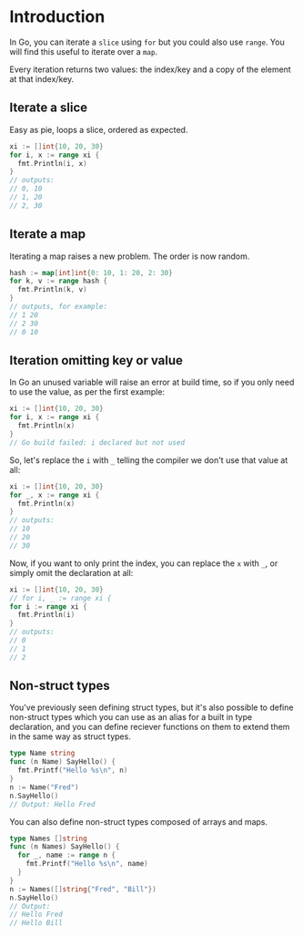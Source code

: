 # Introduction

In Go, you can iterate a `slice` using `for` but you could also use
`range`. You will find this useful to iterate over a `map`.

Every iteration returns two values: the index/key and a copy of the element at
that index/key.

## Iterate a slice

Easy as pie, loops a slice, ordered as expected.

```go
xi := []int{10, 20, 30}
for i, x := range xi {
  fmt.Println(i, x)
}
// outputs:
// 0, 10
// 1, 20
// 2, 30
```

## Iterate a map

Iterating a map raises a new problem. The order is now random.

```go
hash := map[int]int{0: 10, 1: 20, 2: 30}
for k, v := range hash {
  fmt.Println(k, v)
}
// outputs, for example:
// 1 20
// 2 30
// 0 10
```

## Iteration omitting key or value

In Go an unused variable will raise an error at build time, so if you only
need to use the value, as per the first example:

```go
xi := []int{10, 20, 30}
for i, x := range xi {
  fmt.Println(x)
}
// Go build failed: i declared but not used
```

So, let's replace the `i` with `_` telling the compiler we don't use that
value at all:

```go
xi := []int{10, 20, 30}
for _, x := range xi {
  fmt.Println(x)
}
// outputs:
// 10
// 20
// 30
```

Now, if you want to only print the index, you can replace the `x` with `_`,
or simply omit the declaration at all:

```go
xi := []int{10, 20, 30}
// for i, _ := range xi {
for i := range xi {
  fmt.Println(i)
}
// outputs:
// 0
// 1
// 2
```

## Non-struct types

You've previously seen defining struct types, but it's also possible to define non-struct types which you can use as an alias for a built in type declaration, and you can define reciever functions on them to extend them in the same way as struct types.

```go
type Name string
func (n Name) SayHello() {
  fmt.Printf("Hello %s\n", n)
}
n := Name("Fred")
n.SayHello()
// Output: Hello Fred
```

You can also define non-struct types composed of arrays and maps.

```go
type Names []string
func (n Names) SayHello() {
  for _, name := range n {
    fmt.Printf("Hello %s\n", name)
  }
}
n := Names([]string{"Fred", "Bill"})
n.SayHello()
// Output:
// Hello Fred
// Hello Bill
```
